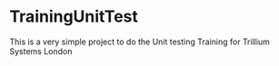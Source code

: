 # TrainingUnitTest
This is a very simple project to do the Unit testing Training for Trillium Systems London
